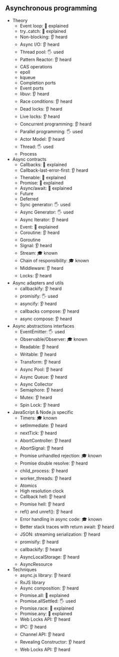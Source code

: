 ## Asynchronous programming

- Theory
  - Event loop: 🙋 explained
  - try..catch: 🙋 explained
  - Non-blocking: 👂 heard
  - Async I/O: 👂 heard
  - Thread pool: 🖐️ used
  - Pattern Reactor: 👂 heard
  - CAS operations
  - epoll
  - kqueue
  - Completion ports
  - Event ports
  - libuv: 👂 heard
  - Race conditions: 👂 heard
  - Dead locks: 👂 heard
  - Live locks: 👂 heard
  - Concurrent programming: 👂 heard
  - Parallel programming: 🖐️ used
  - Actor Model: 👂 heard
  - Thread: 🖐️ used
  - Process
- Async contracts
  - Callbacks: 🙋 explained
  - Callback-last-error-first: 👂 heard
  - Thenable: 🙋 explained
  - Promise: 🙋 explained
  - Async/await: 🙋 explained
  - Future
  - Deferred
  - Sync generator: 🖐️ used
  - Async Generator: 🖐️ used
  - Async Iterator: 👂 heard
  - Event: 🙋 explained
  - Coroutine: 👂 heard
  - Goroutine
  - Signal: 👂 heard
  - Stream: 🎓 known
  - Chain of responsibility: 🎓 known
  - Middleware: 👂 heard
  - Locks: 👂 heard
- Async adapters and utils
  - callbackify: 👂 heard
  - promisify: 🖐️ used
  - asyncify: 👂 heard
  - callbacks compose: 👂 heard
  - async compose: 👂 heard
- Async abstractions interfaces
  - EventEmitter: 🖐️ used
  - Observable/Observer: 🎓 known
  - Readable: 👂 heard
  - Writable: 👂 heard
  - Transform: 👂 heard
  - Async Pool: 👂 heard
  - Async Queue: 👂 heard
  - Async Collector
  - Semaphore: 👂 heard
  - Mutex: 👂 heard
  - Spin Lock: 👂 heard
- JavaScript & Node.js specific
  - Timers: 🎓 known
  - setImmediate: 👂 heard
  - nextTick: 👂 heard
  - AbortController: 👂 heard
  - AbortSignal: 👂 heard
  - Promise unhandled rejection: 🎓 known
  - Promise double resolve: 👂 heard
  - child_process: 👂 heard
  - worker_threads: 👂 heard
  - Atomics
  - High resolution clock
  - Callback hell: 👂 heard
  - Promise hell: 👂 heard
  - ref() and unref(): 👂 heard
  - Error handling in async code: 🎓 known
  - Better stack traces with return await: 👂 heard
  - JSON: streaming serialization: 👂 heard
  - promisify: 👂 heard
  - callbackify: 👂 heard
  - AsyncLocalStorage: 👂 heard
  - AsyncResource
- Techniques
  - async.js library: 👂 heard
  - RxJS library
  - Async composition: 👂 heard
  - Promise.all: 🙋 explained
  - Promise.allSettled: 🖐️ used
  - Promise.race: 🙋 explained
  - Promise.any: 🙋 explained
  - Web Locks API: 👂 heard
  - IPC: 👂 heard
  - Channel API: 👂 heard
  - Revealing Constructor: 👂 heard
  - Web Locks API: 👂 heard
